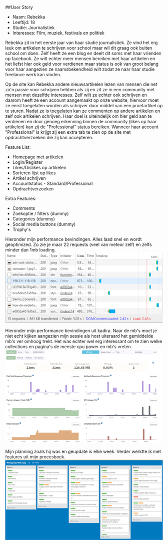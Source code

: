 ##User Story

* Naam: Rebekka
* Leeftijd: 18
* Studie: Journalistiek
* Interesses: Film, muziek, festivals en politiek


Rebekka zit in het eerste jaar van haar studie journalistiek. Ze vind het erg leuk om artikelen te schrijven voor school maar wil dit graag ook buiten
school om doen. Zelf heeft ze een blog en deelt dit soms met haar vrienden op facebook. Ze wilt echter meer mensen bereiken met haar artikelen en het
liefst hier ook geld voor verdienen maar status is ook van groot belang voor haar aangezien ze naamsbekendheid wilt zodat ze naar haar studie freelance
werk kan vinden.

Op de site kan Rebekka andere nieuwsartikelen lezen van mensen die net zo'n passie voor schrijven hebben als zij en zit ze in een community met mensen
met dezelfde interesses. Zelf wilt ze echter ook schrijven en daarom heeft ze een account aangemaakt op onze website, hiervoor moet ze eerst toegelaten worden
als schrijver door middel van een proefartikel op te sturen. Nadat ze is toegelaten kan ze commenten op andere artikelen en zelf ook artikelen schrijven. 
Haar doel is uiteindelijk om hier geld aan te verdienen en door genoeg erkenning binnen de community (likes op haar artikelen) kan zij de "Professional" status bereiken. Wanneer haar account "Professional" is krijgt zij
een extra tab te zien op de site met opdrachtverzoeken die zij kan accepteren.



Feature List:

* Homepage met artikelen
* Login/Register
* Likes/Dislikes op artikelen
* Sorteren lijst op likes
* Artikel schrijven
* Accountstatus - Standard/Professional
* Opdrachtverzoeken


Extra Features:

* Comments
* Zoekoptie / filters (dummy)
* Categories (dummy)
* Social media buttons (dummy)
* Trophy's


Hieronder mijn performance bevindingen. Alles laad snel en wordt geoptimized. Zo zie je maar 22 requests (veel van meteor zelf) en zelfs minder dan 1mb loading.
![alt tag](readme_images/network.png)


Hieronder mijn performance bevindingen uit kadira. Naar de mb's moet je niet echt kijken aangezien mijn sessie als host uiteraard het gemiddelde mb's ver omhoog trekt.
Het was echter wel erg interessant om te zien welke collections en pagina's de meeste cpu power en mb's vreten.
![alt tag](readme_images/kadira.png)


Mijn planning zoals hij was en geupdate is elke week. Verder werktte ik met features uit mijn procesboek.
![alt tag](readme_images/trello.png)
